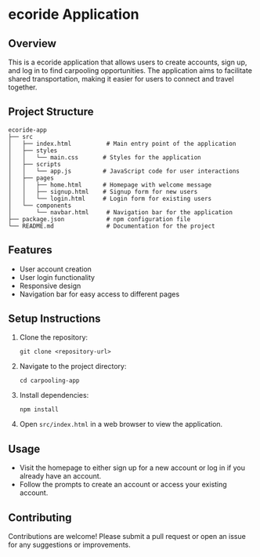 # ecoride Application

## Overview
This is a ecoride application that allows users to create accounts, sign up, and log in to find carpooling opportunities. The application aims to facilitate shared transportation, making it easier for users to connect and travel together.

## Project Structure
```
ecoride-app
├── src
│   ├── index.html          # Main entry point of the application
│   ├── styles
│   │   └── main.css       # Styles for the application
│   ├── scripts
│   │   └── app.js         # JavaScript code for user interactions
│   ├── pages
│   │   ├── home.html      # Homepage with welcome message
│   │   ├── signup.html    # Signup form for new users
│   │   └── login.html     # Login form for existing users
│   └── components
│       └── navbar.html     # Navigation bar for the application
├── package.json            # npm configuration file
└── README.md               # Documentation for the project
```

## Features
- User account creation
- User login functionality
- Responsive design
- Navigation bar for easy access to different pages

## Setup Instructions
1. Clone the repository:
   ```
   git clone <repository-url>
   ```
2. Navigate to the project directory:
   ```
   cd carpooling-app
   ```
3. Install dependencies:
   ```
   npm install
   ```
4. Open `src/index.html` in a web browser to view the application.

## Usage
- Visit the homepage to either sign up for a new account or log in if you already have an account.
- Follow the prompts to create an account or access your existing account.

## Contributing
Contributions are welcome! Please submit a pull request or open an issue for any suggestions or improvements.
